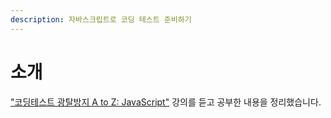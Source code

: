 ```yaml
---
description: 자바스크립트로 코딩 테스트 준비하기
---
```


# 소개

["코딩테스트 광탈방지 A to Z: JavaScript"](https://programmers.co.kr/learn/courses/13213) 강의를 듣고 공부한 내용을 정리했습니다. &#x20;
